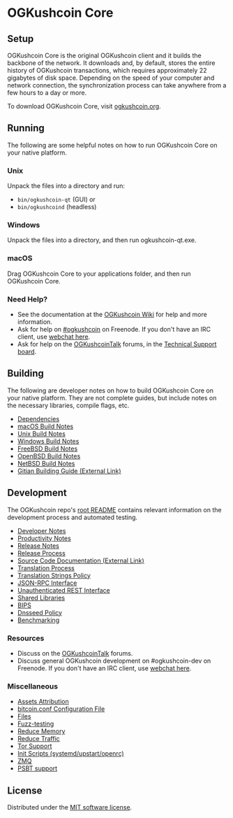 OGKushcoin Core
=============

Setup
---------------------
OGKushcoin Core is the original OGKushcoin client and it builds the backbone of the network. It downloads and, by default, stores the entire history of OGKushcoin transactions, which requires approximately 22 gigabytes of disk space. Depending on the speed of your computer and network connection, the synchronization process can take anywhere from a few hours to a day or more.

To download OGKushcoin Core, visit [ogkushcoin.org](https://ogkushcoin.org/).

Running
---------------------
The following are some helpful notes on how to run OGKushcoin Core on your native platform.

### Unix

Unpack the files into a directory and run:

- `bin/ogkushcoin-qt` (GUI) or
- `bin/ogkushcoind` (headless)

### Windows

Unpack the files into a directory, and then run ogkushcoin-qt.exe.

### macOS

Drag OGKushcoin Core to your applications folder, and then run OGKushcoin Core.

### Need Help?

* See the documentation at the [OGKushcoin Wiki](https://ogkushcoin.info/) for help and more information.
* Ask for help on [#ogkushcoin](https://webchat.freenode.net/#ogkushcoin) on Freenode. If you don't have an IRC client, use [webchat here](https://webchat.freenode.net/#ogkushcoin).
* Ask for help on the [OGKushcoinTalk](https://ogkushcointalk.io/) forums, in the [Technical Support board](https://ogkushcointalk.io/c/technical-support).

Building
---------------------
The following are developer notes on how to build OGKushcoin Core on your native platform. They are not complete guides, but include notes on the necessary libraries, compile flags, etc.

- [Dependencies](dependencies.md)
- [macOS Build Notes](build-osx.md)
- [Unix Build Notes](build-unix.md)
- [Windows Build Notes](build-windows.md)
- [FreeBSD Build Notes](build-freebsd.md)
- [OpenBSD Build Notes](build-openbsd.md)
- [NetBSD Build Notes](build-netbsd.md)
- [Gitian Building Guide (External Link)](https://github.com/bitcoin-core/docs/blob/master/gitian-building.md)

Development
---------------------
The OGKushcoin repo's [root README](/README.md) contains relevant information on the development process and automated testing.

- [Developer Notes](developer-notes.md)
- [Productivity Notes](productivity.md)
- [Release Notes](release-notes.md)
- [Release Process](release-process.md)
- [Source Code Documentation (External Link)](https://doxygen.bitcoincore.org/)
- [Translation Process](translation_process.md)
- [Translation Strings Policy](translation_strings_policy.md)
- [JSON-RPC Interface](JSON-RPC-interface.md)
- [Unauthenticated REST Interface](REST-interface.md)
- [Shared Libraries](shared-libraries.md)
- [BIPS](bips.md)
- [Dnsseed Policy](dnsseed-policy.md)
- [Benchmarking](benchmarking.md)

### Resources
* Discuss on the [OGKushcoinTalk](https://ogkushcointalk.io/) forums.
* Discuss general OGKushcoin development on #ogkushcoin-dev on Freenode. If you don't have an IRC client, use [webchat here](https://webchat.freenode.net/#ogkushcoin-dev).

### Miscellaneous
- [Assets Attribution](assets-attribution.md)
- [bitcoin.conf Configuration File](bitcoin-conf.md)
- [Files](files.md)
- [Fuzz-testing](fuzzing.md)
- [Reduce Memory](reduce-memory.md)
- [Reduce Traffic](reduce-traffic.md)
- [Tor Support](tor.md)
- [Init Scripts (systemd/upstart/openrc)](init.md)
- [ZMQ](zmq.md)
- [PSBT support](psbt.md)

License
---------------------
Distributed under the [MIT software license](/COPYING).
